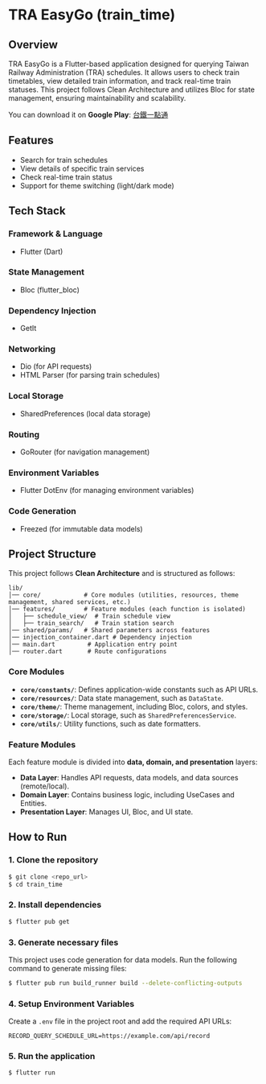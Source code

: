 # TRA EasyGo (train_time)

## Overview

TRA EasyGo is a Flutter-based application designed for querying Taiwan Railway Administration (TRA) schedules. It allows users to check train timetables, view detailed train information, and track real-time train statuses. This project follows Clean Architecture and utilizes Bloc for state management, ensuring maintainability and scalability.

You can download it on **Google Play**: [台鐵一點通](https://play.google.com/store/apps/details?id=com.train_time)


## Features

- Search for train schedules
- View details of specific train services
- Check real-time train status
- Support for theme switching (light/dark mode)

## Tech Stack

### **Framework & Language**

- Flutter (Dart)

### **State Management**

- Bloc (flutter\_bloc)

### **Dependency Injection**

- GetIt

### **Networking**

- Dio (for API requests)
- HTML Parser (for parsing train schedules)

### **Local Storage**

- SharedPreferences (local data storage)

### **Routing**

- GoRouter (for navigation management)

### **Environment Variables**

- Flutter DotEnv (for managing environment variables)

### **Code Generation**

- Freezed (for immutable data models)

## Project Structure

This project follows **Clean Architecture** and is structured as follows:

```
lib/
│── core/            # Core modules (utilities, resources, theme management, shared services, etc.)
│── features/        # Feature modules (each function is isolated)
│   ├── schedule_view/  # Train schedule view
│   ├── train_search/   # Train station search
│── shared/params/   # Shared parameters across features
│── injection_container.dart # Dependency injection
│── main.dart         # Application entry point
│── router.dart       # Route configurations
```

### **Core Modules**

- **`core/constants/`**: Defines application-wide constants such as API URLs.
- **`core/resources/`**: Data state management, such as `DataState`.
- **`core/theme/`**: Theme management, including Bloc, colors, and styles.
- **`core/storage/`**: Local storage, such as `SharedPreferencesService`.
- **`core/utils/`**: Utility functions, such as date formatters.

### **Feature Modules**

Each feature module is divided into **data, domain, and presentation** layers:

- **Data Layer**: Handles API requests, data models, and data sources (remote/local).
- **Domain Layer**: Contains business logic, including UseCases and Entities.
- **Presentation Layer**: Manages UI, Bloc, and UI state.

## How to Run

### **1. Clone the repository**

```sh
$ git clone <repo_url>
$ cd train_time
```

### **2. Install dependencies**

```sh
$ flutter pub get
```

### **3. Generate necessary files**

This project uses code generation for data models. Run the following command to generate missing files:

```sh
$ flutter pub run build_runner build --delete-conflicting-outputs
```

### **4. Setup Environment Variables**

Create a `.env` file in the project root and add the required API URLs:

```env
RECORD_QUERY_SCHEDULE_URL=https://example.com/api/record
```

### **5. Run the application**

```sh
$ flutter run
```